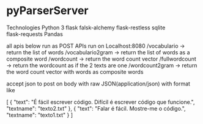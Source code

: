 # pyParserServer
Technologies
Python 3
flask
falsk-alchemy
flask-restless
sqlite  
flask-requests
Pandas

all apis below run as POST
APIs run on Localhost:8080
/vocabulario         -> return the list of words
/vocabulario2gram    -> return the list of words as a composite word
/wordcount           -> return the word count vector
/fullwordcount       -> return the wordcount as if the 2 texts are one
/wordcount2gram      -> return the word count vector with words as composite words

accept json to post on body with raw JSON(application/json) 
with format like 

[
  {
    "text": "É fácil escrever código. Difícil é escrever código que funcione.",
    "textname": "texto2.txt"
  },
  {
    "text": "Falar é fácil. Mostre-me o código.",
    "textname": "texto1.txt"
  }
]
